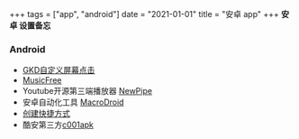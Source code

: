 +++
tags = ["app", "android"]
date = "2021-01-01"
title = "安卓 app"
+++
**安卓 设置备忘**
<!--more-->

### Android
- [GKD自定义屏幕点击](https://github.com/gkd-kit/gkd)
- [MusicFree](https://github.com/maotoumao/MusicFree)
- Youtube开源第三端播放器 [NewPipe](https://github.com/TeamNewPipe/NewPipe)
- 安卓自动化工具 [MacroDroid](https://play.google.com/store/apps/details?id=com.arlosoft.macrodroid&hl=en_US&pli=1)
- [创建快捷方式](https://pan.baidu.com/s/1-LgnHBtdmvEH2KS0fLzFAQ?pwd=a7s8)
- 酷安第三方[c001apk](https://github.com/bggRGjQaUbCoE/c001apk)